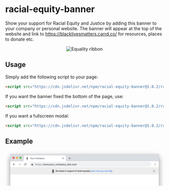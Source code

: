 # racial-equity-banner
Show your support for Racial Equity and Justice by adding this banner to your company or personal website. The banner will appear at the top of the website and link to https://blacklivesmatters.carrd.co/ for resources, places to donate etc.

<p align="center">
  <img src="https://github.com/blittle/racial-equity-banner/blob/master/ribbon.png?raw=true" alt="Equality ribbon"/>
</p>

## Usage
Simply add the following script to your page:

```html
<script src="https://cdn.jsdelivr.net/npm/racial-equity-banner@1.0.2/racial-equity-banner.js" async></script> 
```

If you want the banner fixed the bottom of the page, use:

```html
<script src="https://cdn.jsdelivr.net/npm/racial-equity-banner@1.0.2/racial-equity-banner-bottom.js" async></script> 
```

If you want a fullscreen modal:

```html
<script src="https://cdn.jsdelivr.net/npm/racial-equity-banner@1.0.2/racial-equity-banner-fullscreen.js" async></script> 
```

## Example

![alt text](equity.png "Example equality banner")